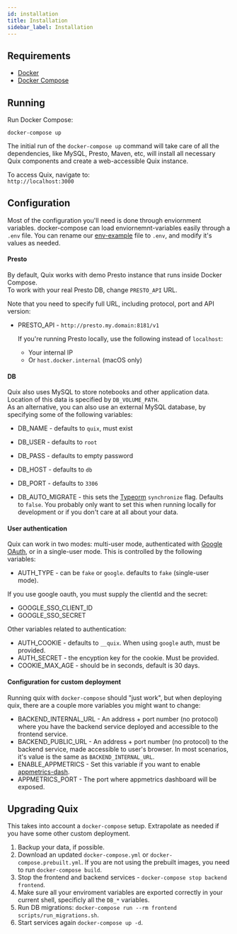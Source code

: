 ```yaml
---
id: installation
title: Installation
sidebar_label: Installation
---
```


## Requirements
* [Docker](https://www.docker.com/products)
* [Docker Compose](https://docs.docker.com/compose/install/)

## Running
Run Docker Compose:

```
docker-compose up
```

The initial run of the `docker-compose up` command will take care of all the dependencies, like MySQL, Presto, Maven, etc, will install all necessary Quix components and create a web-accessible Quix instance.

To access Quix, navigate to:  
`http://localhost:3000`

## Configuration
Most of the configuration you'll need is done through enviornment variables. docker-compose can load enviornemnt-variables easily through a `.env` file.
You can rename our [env-example](https://github.com/wix/quix/blob/master/env-example) file to `.env`, and modify it's values as needed. 

#### Presto
By default, Quix works with demo Presto instance that runs inside Docker Compose.  
To work with your real Presto DB, change `PRESTO_API` URL.

Note that you need to specify full URL, including protocol, port and API version:
* PRESTO_API - `http://presto.my.domain:8181/v1`  

  If you're running Presto locally, use the following instead of `localhost`:
  * Your internal IP
  * Or `host.docker.internal` (macOS only)

#### DB
Quix also uses MySQL to store notebooks and other application data. Location of this data is specified by `DB_VOLUME_PATH`.  
As an alternative, you can also use an external MySQL database, by specifying some of the following variables:
* DB_NAME - defaults to `quix`, must exist
* DB_USER - defaults to `root`
* DB_PASS - defaults to empty password
* DB_HOST - defaults to `db`
* DB_PORT - defaults to `3306`

* DB_AUTO_MIGRATE - this sets the [Typeorm](https://typeorm.io/#/connection-options) `synchronize` flag. Defaults to `false`. You probably only want to set this when running locally for development or if you don't care at all about your data.

#### User authentication
Quix can work in two modes: multi-user mode, authenticated with [Google OAuth](https://console.developers.google.com/apis/credentials), or in a single-user mode. This is controlled by the following variables:
* AUTH_TYPE - can be `fake` or `google`. defaults to `fake` (single-user mode).

If you use google oauth, you must supply the clientId and the secret:
* GOOGLE_SSO_CLIENT_ID
* GOOGLE_SSO_SECRET

Other variables related to authentication:
* AUTH_COOKIE - defaults to `__quix`. When using `google` auth, must be provided.
* AUTH_SECRET - the encyption key for the cookie. Must be provided.
* COOKIE_MAX_AGE - should be in seconds, default is 30 days.

#### Configuration for custom deployment
Running quix with `docker-compose` should "just work", but when deploying quix, there are a couple more variables you might want to change:

* BACKEND_INTERNAL_URL - An address + port number (no protocol) where you have the backend service deployed and accessible to the frontend service.
* BACKEND_PUBLIC_URL - An address + port number (no protocol) to the backend service, made accessible to user's browser. In most scenarios, it's value is the same as `BACKEND_INTERNAL_URL`.
* ENABLE_APPMETRICS - Set this variable if you want to enable [appmetrics-dash](https://github.com/RuntimeTools/appmetrics-dash).
* APPMETRICS_PORT - The port where appmetrics dashboard will be exposed.

## Upgrading Quix
This takes into account a `docker-compose` setup. Extrapolate as needed if you have some other custom deployment. 

1. Backup your data, if possible.
2. Download an updated `docker-compose.yml` or `docker-compose.prebuilt.yml`. If you are not using the prebuilt images, you need to run `docker-compose build`.
3. Stop the frontend and backend services - `docker-compose stop backend frontend`.
4. Make sure all your enviroment variables are exported correctly in your current shell, specificly all the `DB_*` variables.
5. Run DB migrations: `docker-compose run --rm frontend scripts/run_migrations.sh`.
6. Start services again `docker-compose up -d`.
